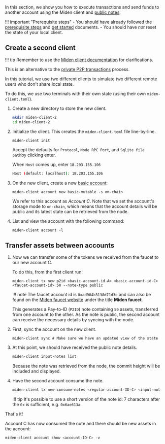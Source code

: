 In this section, we show you how to execute transactions and send funds to another account using the Miden client and [public notes](https://docs.polygon.technology/miden/miden-base/architecture/notes/#note-storage-mode). 

!!! important "Prerequisite steps"
    - You should have already followed the [prerequisite steps](prerequisites.md) and [get started](create-account-use-faucet.md) documents.
    - You should have *not* reset the state of your local client. 

## Create a second client

!!! tip
      Remember to use the [Miden client documentation](https://docs.polygon.technology/miden/miden-client/cli-reference/) for clarifications.

This is an alternative to the [private P2P transactions](p2p-private.md) process. 

In this tutorial, we use two different clients to simulate two different remote users who don't share local state. 

To do this, we use two terminals with their own state (using their own `miden-client.toml`).

1. Create a new directory to store the new client.

    ```sh
    mkdir miden-client-2
    cd miden-client-2
    ```

2. Initialize the client. This creates the `miden-client.toml` file line-by-line.

    ```sh
    miden-client init 
    ```

    Accept the defaults for `Protocol`, `Node RPC Port`, and `Sqlite file path`by clicking enter.

    When `Host` comes up, enter `18.203.155.106`

    ```sh
    Host (default: localhost): 18.203.155.106
    ```

3. On the new client, create a new [basic account](https://docs.polygon.technology/miden/miden-base/architecture/accounts/#account-types):

    ```shell
    miden-client account new basic-mutable -s on-chain
    ```

    We refer to this account as _Account C_. Note that we set the account's storage mode to `on-chain`, which means that the account details will be public and its latest state can be retrieved from the node.

4. List and view the account with the following command:

      ```shell
      miden-client account -l
      ```

## Transfer assets between accounts

1. Now we can transfer some of the tokens we received from the faucet to our new account C. 

    To do this, from the first client run:

    ```shell
    miden-client tx new p2id <basic-account-id-A> <basic-account-id-C> <faucet-account-id> 50 --note-type public
    ```

    !!! note
        The faucet account id is `0xad904b3138d71d3e` and can also be found on the [Miden faucet website](https://ethdenver.polygonmiden.io/) under the title **Miden faucet**.

    This generates a Pay-to-ID (`P2ID`) note containing `50` assets, transferred from one account to the other. As the note is public, the second account can receive the necessary details by syncing with the node.

2. First, sync the account on the new client.

    ```shell
    miden-client sync # Make sure we have an updated view of the state
    ```

3. At this point, we should have received the public note details. 

    ```sh
    miden-client input-notes list 
    ```

    Because the note was retrieved from the node, the commit height will be included and displayed.

4. Have the second account consume the note.

    ```sh
    miden-client tx new consume-notes <regular-account-ID-C> <input-note-id> 
    ```

    !!! tip
        It's possible to use a short version of the note id: 7 characters after the `0x` is sufficient, e.g. `0x6ae613a`.

That's it! 

Account C has now consumed the note and there should be new assets in the account:

```sh
miden-client account show <account-ID-C> -v
```
